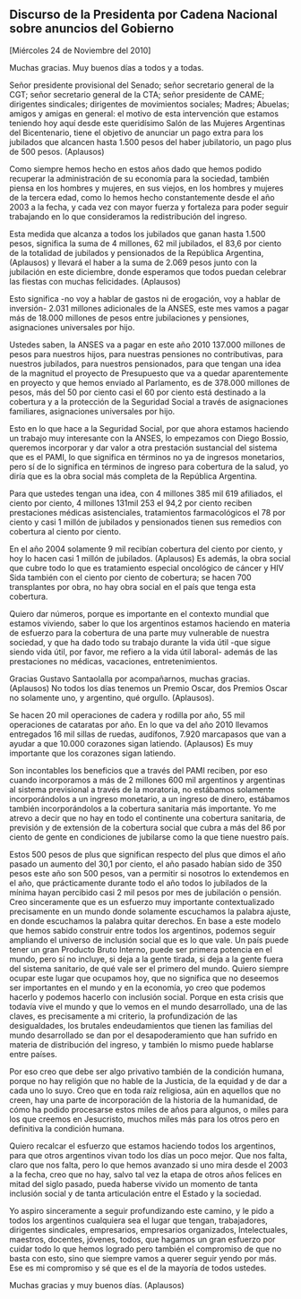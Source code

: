 Discurso de la Presidenta por Cadena Nacional sobre anuncios del Gobierno
-------------------------------------------------------------------------

[Miércoles 24 de Noviembre del 2010]

Muchas gracias. Muy buenos días a todos y a todas.

Señor presidente provisional del Senado; señor secretario general de la
CGT; señor secretario general de la CTA; señor presidente de CAME;
dirigentes sindicales; dirigentes de movimientos sociales; Madres;
Abuelas; amigos y amigas en general: el motivo de esta intervención que
estamos teniendo hoy aquí desde este queridísimo Salón de las Mujeres
Argentinas del Bicentenario, tiene el objetivo de anunciar un pago extra
para los jubilados que alcancen hasta 1.500 pesos del haber jubilatorio,
un pago plus de 500 pesos. (Aplausos)

Como siempre hemos hecho en estos años dado que hemos podido recuperar
la administración de su economía para la sociedad, también piensa en los
hombres y mujeres, en sus viejos, en los hombres y mujeres de la tercera
edad, como lo hemos hecho constantemente desde el año 2003 a la fecha, y
cada vez con mayor fuerza y fortaleza para poder seguir trabajando en lo
que consideramos la redistribución del ingreso.

Esta medida que alcanza a todos los jubilados que ganan hasta 1.500
pesos, significa la suma de 4 millones, 62 mil jubilados, el 83,6 por
ciento de la totalidad de jubilados y pensionados de la República
Argentina, (Aplausos) y llevará el haber a la suma de 2.069 pesos junto
con la jubilación en este diciembre, donde esperamos que todos puedan
celebrar las fiestas con muchas felicidades. (Aplausos)

Esto significa -no voy a hablar de gastos ni de erogación, voy a hablar
de inversión- 2.031 millones adicionales de la ANSES, este mes vamos a
pagar más de 18.000 millones de pesos entre jubilaciones y pensiones,
asignaciones universales por hijo.

Ustedes saben, la ANSES va a pagar en este año 2010 137.000 millones de
pesos para nuestros hijos, para nuestras pensiones no contributivas,
para nuestros jubilados, para nuestros pensionados, para que tengan una
idea de la magnitud el proyecto de Presupuesto que va a quedar
aparentemente en proyecto y que hemos enviado al Parlamento, es de
378.000 millones de pesos, más del 50 por ciento casi el 60 por ciento
está destinado a la cobertura y a la protección de la Seguridad Social a
través de asignaciones familiares, asignaciones universales por hijo.

Esto en lo que hace a la Seguridad Social, por que ahora estamos
haciendo un trabajo muy interesante con la ANSES, lo empezamos con Diego
Bossio, queremos incorporar y dar valor a otra prestación sustancial del
sistema que es el PAMI, lo que significa en términos no ya de ingresos
monetarios, pero sí de lo significa en términos de ingreso para
cobertura de la salud, yo diría que es la obra social más completa de la
República Argentina.

Para que ustedes tengan una idea, con 4 millones 385 mil 619 afiliados,
el ciento por ciento, 4 millones 131mil 253 el 94,2 por ciento reciben
prestaciones médicas asistenciales, tratamientos farmacológicos el 78
por ciento y casi 1 millón de jubilados y pensionados tienen sus
remedios con cobertura al ciento por ciento.

En el año 2004 solamente 9 mil recibían cobertura del ciento por ciento,
y hoy lo hacen casi 1 millón de jubilados. (Aplausos) Es además, la obra
social que cubre todo lo que es tratamiento especial oncológico de
cáncer y HIV Sida también con el ciento por ciento de cobertura; se
hacen 700 transplantes por obra, no hay obra social en el país que tenga
esta cobertura.

Quiero dar números, porque es importante en el contexto mundial que
estamos viviendo, saber lo que los argentinos estamos haciendo en
materia de esfuerzo para la cobertura de una parte muy vulnerable de
nuestra sociedad, y que ha dado todo su trabajo durante la vida
útil -que sigue siendo vida útil, por favor, me refiero a la vida útil
laboral- además de las prestaciones no médicas, vacaciones,
entretenimientos.

Gracias Gustavo Santaolalla por acompañarnos, muchas gracias. (Aplausos)
No todos los días tenemos un Premio Oscar, dos Premios Oscar no
solamente uno, y argentino, qué orgullo. (Aplausos).

Se hacen 20 mil operaciones de cadera y rodilla por año, 55 mil
operaciones de cataratas por año. En lo que va del año 2010 llevamos
entregados 16 mil sillas de ruedas, audífonos, 7.920 marcapasos que van
a ayudar a que 10.000 corazones sigan latiendo. (Aplausos) Es muy
importante que los corazones sigan latiendo.

Son incontables los beneficios que a través del PAMI reciben, por eso
cuando incorporamos a más de 2 millones 600 mil argentinos y argentinas
al sistema previsional a través de la moratoria, no estábamos solamente
incorporándolos a un ingreso monetario, a un ingreso de dinero,
estábamos también incorporándolos a la cobertura sanitaria más
importante. Yo me atrevo a decir que no hay en todo el continente una
cobertura sanitaria, de previsión y de extensión de la cobertura social
que cubra a más del 86 por ciento de gente en condiciones de jubilarse
como la que tiene nuestro país.

Estos 500 pesos de plus que significan respecto del plus que dimos el
año pasado un aumento del 30,1 por ciento, el año pasado habían sido de
350 pesos este año son 500 pesos, van a permitir si nosotros lo
extendemos en el año, que prácticamente durante todo el año todos lo
jubilados de la mínima hayan percibido casi 2 mil pesos por mes de
jubilación o pensión. Creo sinceramente que es un esfuerzo muy
importante contextualizado precisamente en un mundo donde solamente
escuchamos la palabra ajuste, en donde escuchamos la palabra quitar
derechos. En base a este modelo que hemos sabido construir entre todos
los argentinos, podemos seguir ampliando el universo de inclusión social
que es lo que vale. Un país puede tener un gran Producto Bruto Interno,
puede ser primera potencia en el mundo, pero sí no incluye, si deja a la
gente tirada, si deja a la gente fuera del sistema sanitario, de qué
vale ser el primero del mundo. Quiero siempre ocupar este lugar que
ocupamos hoy, que no significa que no deseemos ser importantes en el
mundo y en la economía, yo creo que podemos hacerlo y podemos hacerlo
con inclusión social. Porque en esta crisis que todavía vive el mundo y
que lo vemos en el mundo desarrollado, una de las claves, es
precisamente a mi criterio, la profundización de las desigualdades, los
brutales endeudamientos que tienen las familias del mundo desarrollado
se dan por el desapoderamiento que han sufrido en materia de
distribución del ingreso, y también lo mismo puede hablarse entre
países.

Por eso creo que debe ser algo privativo también de la condición humana,
porque no hay religión que no hable de la Justicia, de la equidad y de
dar a cada uno lo suyo. Creo que en toda raíz religiosa, aún en aquellos
que no creen, hay una parte de incorporación de la historia de la
humanidad, de cómo ha podido procesarse estos miles de años para
algunos, o miles para los que creemos en Jesucristo, muchos miles más
para los otros pero en definitiva la condición humana.

Quiero recalcar el esfuerzo que estamos haciendo todos los argentinos,
para que otros argentinos vivan todo los días un poco mejor. Que nos
falta, claro que nos falta, pero lo que hemos avanzado si uno mira desde
el 2003 a la fecha, creo que no hay, salvo tal vez la etapa de otros
años felices en mitad del siglo pasado, pueda haberse vivido un momento
de tanta inclusión social y de tanta articulación entre el Estado y la
sociedad.

Yo aspiro sinceramente a seguir profundizando este camino, y le pido a
todos los argentinos cualquiera sea el lugar que tengan, trabajadores,
dirigentes sindicales, empresarios, empresarios organizados,
Intelectuales, maestros, docentes, jóvenes, todos, que hagamos un gran
esfuerzo por cuidar todo lo que hemos logrado pero también el compromiso
de que no basta con esto, sino que siempre vamos a querer seguir yendo
por más. Ese es mi compromiso y sé que es el de la mayoría de todos
ustedes.

Muchas gracias y muy buenos días. (Aplausos)

 

 
